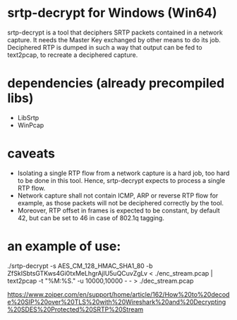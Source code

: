 # srtp-decrypt for Windows (Win64)
srtp-decrypt is a tool that deciphers SRTP packets contained in a network capture. It needs the Master Key exchanged by other means to do its job.
Deciphered RTP is dumped in such a way that output can be fed to text2pcap, to recreate a deciphered capture.

dependencies (already precompiled libs)
============
- LibSrtp
- WinPcap

caveats
=======
- Isolating a single RTP flow from a network capture is a hard job, too hard to be done in this tool. Hence, srtp-decrypt expects to process a single RTP flow.
- Network capture shall not contain ICMP, ARP or reverse RTP flow for example, as those packets will not be deciphered correctly by the tool.
- Moreover, RTP offset in frames is expected to be constant, by default 42, but can be set to 46 in case of 802.1q tagging.

an example of use:
=======
./srtp-decrypt -s AES_CM_128_HMAC_SHA1_80 -b ZfSkISbtsGTKws4Gi0txMeLhgrAjlU5uQCuvZgLv < ./enc_stream.pcap | text2pcap -t "%M:%S." -u 10000,10000 - - > ./dec_stream.pcap

https://www.zoiper.com/en/support/home/article/162/How%20to%20decode%20SIP%20over%20TLS%20with%20Wireshark%20and%20Decrypting%20SDES%20Protected%20SRTP%20Stream
